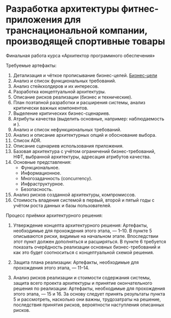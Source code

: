 # Разработка архитектуры фитнес-приложения для транснациональной компании, производящей спортивные товары
Финальная работа курса «Архитектор программного обеспечения» 

Требуемые артефакты:
1. Детализация и чёткое прописывание бизнес-целей. [Бизнес-цели](https://github.com/Kostyaura/architecture-fitness/blob/master/Детализация%20и%20чёткое%20прописывание%20бизнес-целей)
2. Анализ и список функциональных требований.
3. Анализ стейкхолдеров и их интересов.
4. Разработка концептуальной архитектуры.
5. Описание рисков реализации (бизнес и технические).
6. План поэтапной разработки и расширения системы, анализ критически важных компонентов. 
7. Выделение критических бизнес-сценариев.
8. Атрибуты качества (выделить основные, например: наблюдаемость и ).
9. Анализ и список нефункциональных требований.
10. Анализ и описание архитектурных опций и обоснование выбора. 
11. Список ADR. 
12. Описание сценариев использования приложения. 
13. Базовая архитектура с учётом ограничений бизнес-требований, НФТ, выбранной архитектуры, адресация атрибутов качества.
14. Основные представления: 
     - Функциональное. 
     - Информационное.
     - Многозадачность (concurrency).
     - Инфраструктурное.
     - Безопасность. 
15. Анализ рисков созданной архитектуры, компромиссов.
16. Стоимость владения системой в первый, второй и пятый годы с учётом роста данных и базы пользователей. 

Процесс приёмки архитектурного решения:

1. Утверждение концепта архитектурного решения:
  Артефакты, необходимые для прохождения этого этапа, — 1–10.
  В пункте 5 описываются риски, видимые на начальном этапе. Впоследствии этот пункт должен дополняться и расширяться. 
  В пункте 6 требуется показать очерёдность реализации основных бизнес-требований и как это будет соотноситься с концептуальной схемой решения. 

2. Защита плана реализации:
  Артефакты, необходимые для прохождения этого этапа, — 11–14.

3. Анализ рисков реализации и стоимости содержания системы, защита всего проекта архитектуры и принятие окончательного решения по реализации: 
  Артефакты, необходимые для прохождения этого этапа, — 15 и 16.
  За основу следует принять результаты пункта 5 и рассмотреть, насколько они важны, трудозатраты на решение, последствия принятия рисков, вероятности наступления описанных рисков. 
